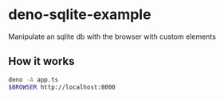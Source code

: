 # deno-sqlite-example

Manipulate an sqlite db with the browser with custom elements

## How it works

```bash
deno -A app.ts
$BROWSER http://localhost:8000
```
